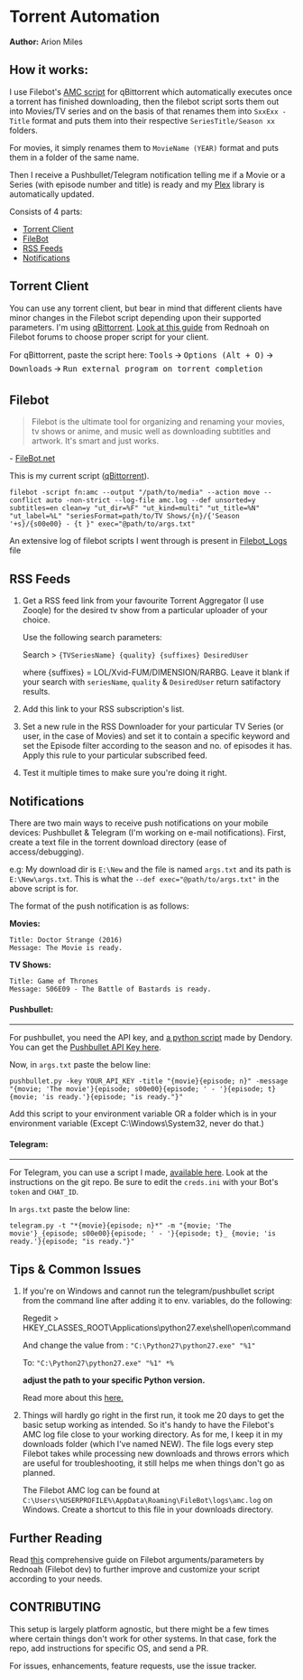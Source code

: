 # Torrent Automation
**Author:** Arion Miles

## How it works:
I use Filebot's [AMC script](https://www.filebot.net/forums/viewtopic.php?t=215) for qBittorrent which automatically executes once a torrent has finished downloading, then the filebot script sorts them out into Movies/TV series and on the basis of that renames them into `SxxExx - Title` format and puts them into their respective `SeriesTitle/Season xx` folders.

For movies, it simply renames them to `MovieName (YEAR)` format and puts them in a folder of the same name.

Then I receive a Pushbullet/Telegram notification telling me if a Movie or a Series (with episode number and title) is ready and my [Plex](https://plex.tv) library is automatically updated.


Consists of 4 parts:
* [Torrent Client](#torrent-client)
* [FileBot](#filebot)
* [RSS Feeds](#rss-feeds)
* [Notifications](#notifications)

## Torrent Client
You can use any torrent client, but bear in mind that different clients have minor changes in the Filebot script depending upon their supported parameters. I'm using [qBittorrent](https://github.com/qbittorrent/qBittorrent). [Look at this guide](https://www.filebot.net/forums/viewtopic.php?t=215) from Rednoah on Filebot forums to choose proper script for your client.

For qBittorrent, paste the script here:
<kbd>Tools</kbd> 🡪 <kbd>Options (Alt + O)</kbd> 🡪 <kbd>Downloads</kbd> 🡪 <kbd>Run external program on torrent completion</kbd>

## Filebot
>Filebot is the ultimate tool for organizing and renaming your movies, tv shows or anime, and music well as downloading subtitles and artwork. It's smart and just works.

\- [FileBot.net](http://www.filebot.net/)

This is my current script ([qBittorrent](https://www.filebot.net/forums/viewtopic.php?t=215#p9774)).
```text
filebot -script fn:amc --output "/path/to/media" --action move --conflict auto -non-strict --log-file amc.log --def unsorted=y subtitles=en clean=y "ut_dir=%F" "ut_kind=multi" "ut_title=%N" "ut_label=%L" "seriesFormat=path/to/TV Shows/{n}/{'Season '+s}/{s00e00} - {t }" exec="@path/to/args.txt"
```

An extensive log of filebot scripts I went through is present in [Filebot_Logs](../master/Filebot_Logs.MD) file

## RSS Feeds
1. Get a RSS feed link from your favourite Torrent Aggregator (I use Zooqle) for the desired tv show from a particular uploader of your choice. 

    Use the following search parameters:
    
    Search > `{TVSeriesName} {quality} {suffixes} DesiredUser`
    
    where {suffixes} = LOL/Xvid-FUM/DIMENSION/RARBG. Leave it blank if your search with `seriesName`, 
 `quality` & `DesiredUser` return satifactory results.

2. Add this link to your RSS subscription's list.

3. Set a new rule in the RSS Downloader for your particular TV Series (or user, in the case of Movies) and set it to contain a specific keyword and set the Episode filter according to the season and no. of episodes it has. Apply this rule to your particular subscribed feed.

4. Test it multiple times to make sure you're doing it right.

## Notifications
There are two main ways to receive push notifications on your mobile devices: Pushbullet & Telegram (I'm working on e-mail notifications).
First, create a text file in the torrent download directory (ease of access/debugging).

e.g: My download dir is `E:\New` and the file is named `args.txt` and its path is `E:\New\args.txt`.
This is what the `--def exec="@path/to/args.txt"` in the above script is for.

The format of the push notification is as follows:

**Movies:**
```
Title: Doctor Strange (2016)
Message: The Movie is ready.
```
**TV Shows:**
```
Title: Game of Thrones
Message: S06E09 - The Battle of Bastards is ready.
```
#### Pushbullet:
----
For pushbullet, you need the API key, and [a python script](https://raw.githubusercontent.com/dendory/scripts/091692bb07c685f5222e8d1f9e783db5b82c4f9f/pushbullet.py) made by Dendory. You can get the [Pushbullet API Key here](https://www.pushbullet.com/#settings/account).

Now, in `args.txt` paste the below line:
```
pushbullet.py -key YOUR_API_KEY -title "{movie}{episode; n}" -message "{movie; 'The movie'}{episode; s00e00}{episode; ' - '}{episode; t} {movie; 'is ready.'}{episode; "is ready."}"
```

Add this script to your environment variable OR a folder which is in your environment variable (Except C:\Windows\System32, never do that.)

#### Telegram:
----
For Telegram, you can use a script I made, [available here](https://github.com/ArionMiles/Filebot-To-Telegram/). Look at the instructions on the git repo. Be sure to edit the `creds.ini` with your Bot's `token` and `CHAT_ID`.

In `args.txt` paste the below line:
```
telegram.py -t "*{movie}{episode; n}*" -m "{movie; 'The movie'}_{episode; s00e00}{episode; ' - '}{episode; t}_ {movie; 'is ready.'}{episode; "is ready."}"
```

## Tips & Common Issues
1. If you're on Windows and cannot run the telegram/pushbullet script from the command line after adding it to env. variables, do the following:

    Regedit > HKEY\_CLASSES\_ROOT\Applications\python27.exe\shell\open\command
   
    And change the value from : `"C:\Python27\python27.exe" "%1"`
   
    To: `"C:\Python27\python27.exe" "%1" *%`

    **adjust the path to your specific Python version.**

    Read more about this [here.](http://eli.thegreenplace.net/2010/12/14/problem-passing-arguments-to-python-scripts-on-windows/)	

2. Things will hardly go right in the first run, it took me 20 days to get the basic setup working as intended. So it's handy to have the Filebot's AMC log file close to your working directory. As for me, I keep it in my downloads folder (which I've named NEW). The file logs every step Filebot takes while processing new downloads and throws errors which are useful for troubleshooting, it still helps me when things don't go as planned.

    The Filebot AMC log can be found at `C:\Users\%USERPROFILE%\AppData\Roaming\FileBot\logs\amc.log` on Windows.
    Create a shortcut to this file in your downloads directory.

## Further Reading

Read [this](https://www.filebot.net/forums/viewtopic.php?t=215) comprehensive guide on Filebot arguments/parameters by Rednoah (Filebot dev) to further improve and customize your script according to your needs.

## CONTRIBUTING

This setup is largely platform agnostic, but there might be a few times where certain things don't work for other systems. In that case, fork the repo, add instructions for specific OS, and send a PR.

For issues, enhancements, feature requests, use the issue tracker.